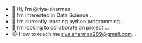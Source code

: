 - 👋 Hi, I’m @riya-sharmaa
- 👀 I’m interested in Data Science...
- 🌱 I’m currently learning python programming...
- 💞️ I’m looking to collaborate on project ...
- 📫 How to reach me riya.sharmaa289@gmail.com...

<!---
riya-sharmaa/riya-sharmaa is a ✨ special ✨ repository because its `README.md` (this file) appears on your GitHub profile.
You can click the Preview link to take a look at your changes.
--->
